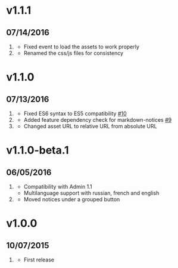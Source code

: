 # v1.1.1
## 07/14/2016

1. [](#bugfix)
    * Fixed event to load the assets to work properly
1. [](#improved)
    * Renamed the css/js files for consistency

# v1.1.0
## 07/13/2016

1. [](#bugfix)
    * Fixed ES6 syntax to ES5 compatibility [#10](https://github.com/getgrav/grav-plugin-editor-buttons/issues/10)
2. [](#bugfix)
    * Added feature dependency check for markdown-notices [#9](https://github.com/getgrav/grav-plugin-editor-buttons/issues/9)
3. [](#bugfix)
    * Changed asset URL to relative URL from absolute URL

# v1.1.0-beta.1
## 06/05/2016

1. [](#new)
    * Compatibility with Admin 1.1
    * Multilanguage support with russian, french and english
1. [](#improved)
    * Moved notices under a grouped button

# v1.0.0
## 10/07/2015

1. [](#new)
    * First release
